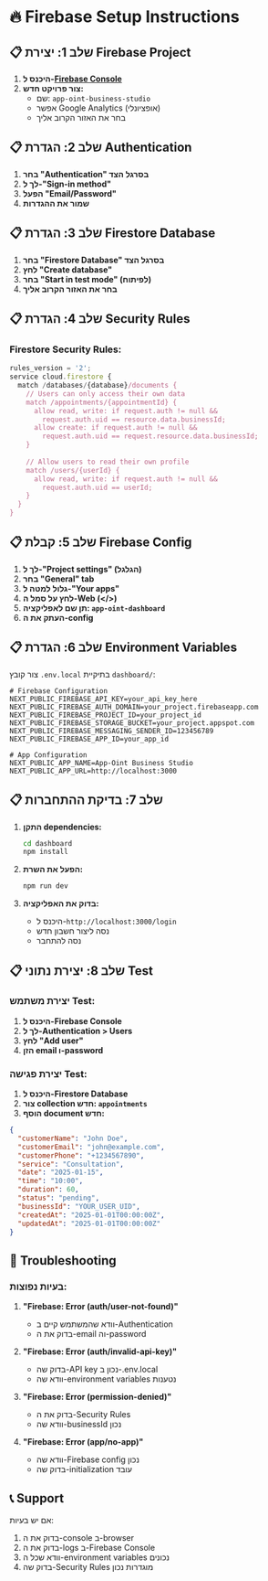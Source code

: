 # 🔥 Firebase Setup Instructions

## 📋 שלב 1: יצירת Firebase Project

1. **היכנס ל-[Firebase Console](https://console.firebase.google.com/)**
2. **צור פרויקט חדש:**
   - שם: `app-oint-business-studio`
   - אפשר Google Analytics (אופציונלי)
   - בחר את האזור הקרוב אליך

## 📋 שלב 2: הגדרת Authentication

1. **בחר "Authentication" בסרגל הצד**
2. **לך ל-"Sign-in method"**
3. **הפעל "Email/Password"**
4. **שמור את ההגדרות**

## 📋 שלב 3: הגדרת Firestore Database

1. **בחר "Firestore Database" בסרגל הצד**
2. **לחץ "Create database"**
3. **בחר "Start in test mode" (לפיתוח)**
4. **בחר את האזור הקרוב אליך**

## 📋 שלב 4: הגדרת Security Rules

### Firestore Security Rules:

```javascript
rules_version = '2';
service cloud.firestore {
  match /databases/{database}/documents {
    // Users can only access their own data
    match /appointments/{appointmentId} {
      allow read, write: if request.auth != null && 
        request.auth.uid == resource.data.businessId;
      allow create: if request.auth != null && 
        request.auth.uid == request.resource.data.businessId;
    }
    
    // Allow users to read their own profile
    match /users/{userId} {
      allow read, write: if request.auth != null && 
        request.auth.uid == userId;
    }
  }
}
```

## 📋 שלב 5: קבלת Firebase Config

1. **לך ל-"Project settings" (הגלגל)**
2. **בחר "General" tab**
3. **גלול למטה ל-"Your apps"**
4. **לחץ על סמל ה-Web (</>)**
5. **תן שם לאפליקציה: `app-oint-dashboard`**
6. **העתק את ה-config**

## 📋 שלב 6: הגדרת Environment Variables

צור קובץ `.env.local` בתיקיית `dashboard/`:

```env
# Firebase Configuration
NEXT_PUBLIC_FIREBASE_API_KEY=your_api_key_here
NEXT_PUBLIC_FIREBASE_AUTH_DOMAIN=your_project.firebaseapp.com
NEXT_PUBLIC_FIREBASE_PROJECT_ID=your_project_id
NEXT_PUBLIC_FIREBASE_STORAGE_BUCKET=your_project.appspot.com
NEXT_PUBLIC_FIREBASE_MESSAGING_SENDER_ID=123456789
NEXT_PUBLIC_FIREBASE_APP_ID=your_app_id

# App Configuration
NEXT_PUBLIC_APP_NAME=App-Oint Business Studio
NEXT_PUBLIC_APP_URL=http://localhost:3000
```

## 📋 שלב 7: בדיקת ההתחברות

1. **התקן dependencies:**
   ```bash
   cd dashboard
   npm install
   ```

2. **הפעל את השרת:**
   ```bash
   npm run dev
   ```

3. **בדוק את האפליקציה:**
   - היכנס ל-`http://localhost:3000/login`
   - נסה ליצור חשבון חדש
   - נסה להתחבר

## 📋 שלב 8: יצירת נתוני Test

### יצירת משתמש Test:

1. **היכנס ל-Firebase Console**
2. **לך ל-Authentication > Users**
3. **לחץ "Add user"**
4. **הזן email ו-password**

### יצירת פגישה Test:

1. **היכנס ל-Firestore Database**
2. **צור collection חדש: `appointments`**
3. **הוסף document חדש:**

```json
{
  "customerName": "John Doe",
  "customerEmail": "john@example.com",
  "customerPhone": "+1234567890",
  "service": "Consultation",
  "date": "2025-01-15",
  "time": "10:00",
  "duration": 60,
  "status": "pending",
  "businessId": "YOUR_USER_UID",
  "createdAt": "2025-01-01T00:00:00Z",
  "updatedAt": "2025-01-01T00:00:00Z"
}
```

## 🚨 Troubleshooting

### בעיות נפוצות:

1. **"Firebase: Error (auth/user-not-found)"**
   - וודא שהמשתמש קיים ב-Authentication
   - בדוק את ה-email וה-password

2. **"Firebase: Error (auth/invalid-api-key)"**
   - בדוק שה-API key נכון ב-.env.local
   - וודא שה-environment variables נטענות

3. **"Firebase: Error (permission-denied)"**
   - בדוק את ה-Security Rules
   - וודא שה-businessId נכון

4. **"Firebase: Error (app/no-app)"**
   - וודא שה-Firebase config נכון
   - בדוק שה-initialization עובד

## 📞 Support

אם יש בעיות:
1. בדוק את ה-console ב-browser
2. בדוק את ה-logs ב-Firebase Console
3. וודא שכל ה-environment variables נכונים
4. בדוק שה-Security Rules מוגדרות נכון
